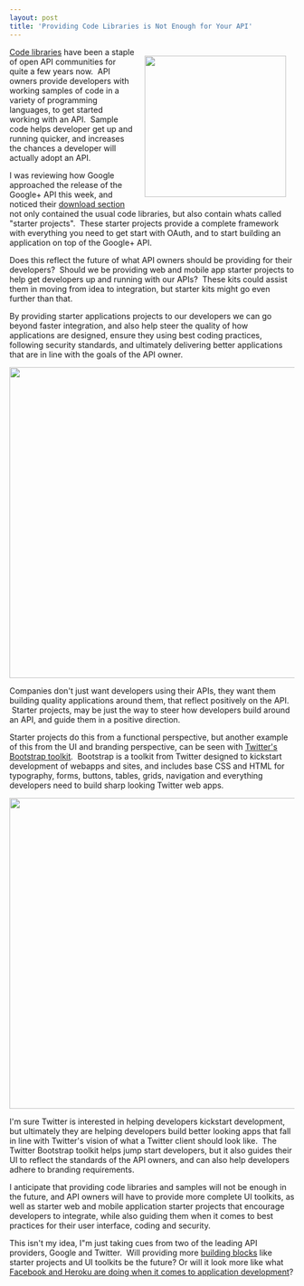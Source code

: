 ```yaml
---
layout: post
title: 'Providing Code Libraries is Not Enough for Your API'
---
```

<p><img style="padding: 15px;" src="http://kinlane-productions.s3.amazonaws.com/api-evangelist/Tag-Cloud-API-Code-Samples.png" alt="" width="250" align="right" /><a title="Code libraries" href="http://apievangelist.com/buildingblocks/code_libraries.php">Code libraries</a> have been a staple of open API communities for quite a few years now. &nbsp;API owners provide developers with working samples of code in a variety of programming languages, to get started working with an API. &nbsp;Sample code helps developer get up and running quicker, and increases the chances a developer will actually adopt an API.</p>
<p>I was reviewing how Google approached the release of the Google+ API this week, and noticed their <a title="download section" href="http://developers.google.com/+/downloads">download section</a> not only contained the usual code libraries, but also contain whats called "starter projects". &nbsp;These starter projects provide a complete framework with everything you need to get start with OAuth, and to start building an application on top of the Google+ API.</p>
<p>Does this reflect the future of what API owners should be providing for their developers? &nbsp;Should we be providing web and mobile app starter projects to help get developers up and running with our APIs? &nbsp;These kits could assist them in moving from idea to integration, but starter kits might go even further than that. &nbsp;</p>
<p>By providing starter applications projects to our developers we can go beyond faster integration, and also help steer the quality of how applications are designed, ensure they using best coding practices, following security standards, and ultimately delivering better applications that are in line with the goals of the API owner.</p>
<p><img style="display: block; margin-left: auto; margin-right: auto;" src="http://kinlane-productions.s3.amazonaws.com/google-plus/Google-Plus-Starter-Projects.png" alt="" width="550" align="center" /></p>
<p>Companies don't just want developers using their APIs, they want them building quality applications around them, that reflect positively on the API. &nbsp;Starter projects, may be just the way to steer how developers build around an API, and guide them in a positive direction.</p>
<p>Starter projects do this from a functional perspective, but another example of this from the UI and branding perspective, can be seen with <a title="Twitters Bootstrap Toolkit" href="http://twitter.github.com/bootstrap/">Twitter's Bootstrap toolkit</a>. &nbsp;Bootstrap is a toolkit from Twitter designed to kickstart development of webapps and sites, and includes base CSS and HTML for typography, forms, buttons, tables, grids, navigation and everything developers need to build sharp looking Twitter web apps.</p>
<p><img style="display: block; margin-left: auto; margin-right: auto;" src="http://kinlane-productions.s3.amazonaws.com/twitter/Bootstrap-Twitter.png" alt="" width="550" align="center" /></p>
<p>I'm sure Twitter is interested in helping developers kickstart development, but ultimately they are helping developers build better looking apps that fall in line with Twitter's vision of what a Twitter client should look like. &nbsp;The Twitter Bootstrap toolkit helps jump start developers, but it also guides their UI to reflect the standards of the API owners, and can also help developers adhere to branding requirements.</p>
<p>I anticipate that providing code libraries and samples will not be enough in the future, and API owners will have to provide more complete UI toolkits, as well as starter web and mobile application starter projects that encourage developers to integrate, while also guiding them when it comes to best practices for their user interface, coding and security. &nbsp;</p>
<p>This isn't my idea, I"m just taking cues from two of the leading API providers, Google and Twitter. &nbsp;Will providing more <a title="building blocks" href="http://apievangelist.com/buildingblocks/">building blocks</a> like starter projects and UI toolkits be the future? Or will it look more like what <a title="Facebook and Heroku are doing when it comes to application development" href="http://blog.programmableweb.com/2011/09/16/facebook-apps-in-the-cloud-made-easy-by-heroku-partnership/">Facebook and Heroku are doing when it comes to application development</a>?</p>